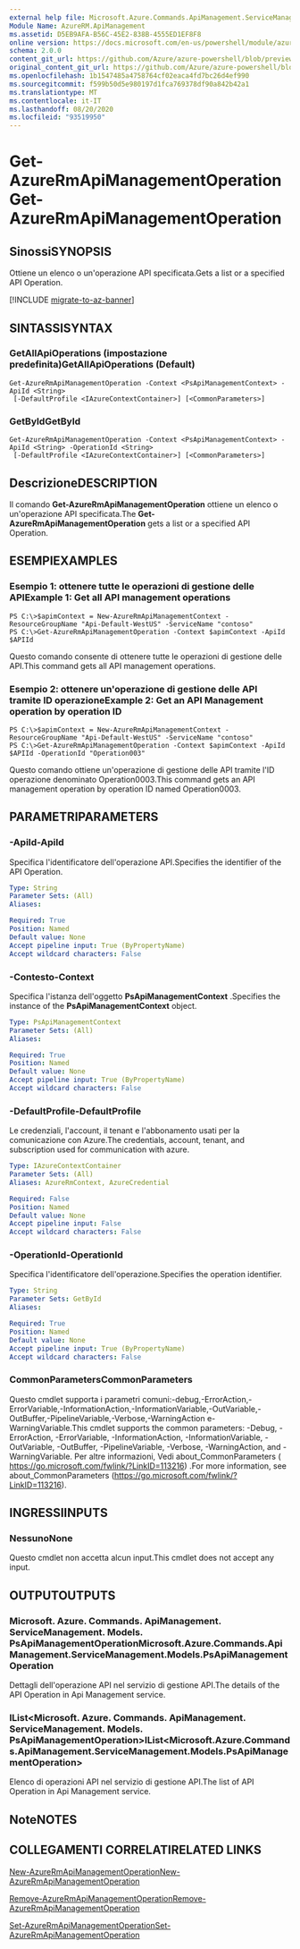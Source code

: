 ```yaml
---
external help file: Microsoft.Azure.Commands.ApiManagement.ServiceManagement.dll-Help.xml
Module Name: AzureRM.ApiManagement
ms.assetid: D5EB9AFA-B56C-45E2-838B-4555ED1EF8F8
online version: https://docs.microsoft.com/en-us/powershell/module/azurerm.apimanagement/get-azurermapimanagementoperation
schema: 2.0.0
content_git_url: https://github.com/Azure/azure-powershell/blob/preview/src/ResourceManager/ApiManagement/Commands.ApiManagement/help/Get-AzureRmApiManagementOperation.md
original_content_git_url: https://github.com/Azure/azure-powershell/blob/preview/src/ResourceManager/ApiManagement/Commands.ApiManagement/help/Get-AzureRmApiManagementOperation.md
ms.openlocfilehash: 1b1547485a4758764cf02eaca4fd7bc26d4ef990
ms.sourcegitcommit: f599b50d5e980197d1fca769378df90a842b42a1
ms.translationtype: MT
ms.contentlocale: it-IT
ms.lasthandoff: 08/20/2020
ms.locfileid: "93519950"
---
```

# <span data-ttu-id="f7e7d-101">Get-AzureRmApiManagementOperation</span><span class="sxs-lookup"><span data-stu-id="f7e7d-101">Get-AzureRmApiManagementOperation</span></span>

## <span data-ttu-id="f7e7d-102">Sinossi</span><span class="sxs-lookup"><span data-stu-id="f7e7d-102">SYNOPSIS</span></span>
<span data-ttu-id="f7e7d-103">Ottiene un elenco o un'operazione API specificata.</span><span class="sxs-lookup"><span data-stu-id="f7e7d-103">Gets a list or a specified API Operation.</span></span>

[!INCLUDE [migrate-to-az-banner](../../includes/migrate-to-az-banner.md)]

## <span data-ttu-id="f7e7d-104">SINTASSI</span><span class="sxs-lookup"><span data-stu-id="f7e7d-104">SYNTAX</span></span>

### <span data-ttu-id="f7e7d-105">GetAllApiOperations (impostazione predefinita)</span><span class="sxs-lookup"><span data-stu-id="f7e7d-105">GetAllApiOperations (Default)</span></span>
```
Get-AzureRmApiManagementOperation -Context <PsApiManagementContext> -ApiId <String>
 [-DefaultProfile <IAzureContextContainer>] [<CommonParameters>]
```

### <span data-ttu-id="f7e7d-106">GetById</span><span class="sxs-lookup"><span data-stu-id="f7e7d-106">GetById</span></span>
```
Get-AzureRmApiManagementOperation -Context <PsApiManagementContext> -ApiId <String> -OperationId <String>
 [-DefaultProfile <IAzureContextContainer>] [<CommonParameters>]
```

## <span data-ttu-id="f7e7d-107">Descrizione</span><span class="sxs-lookup"><span data-stu-id="f7e7d-107">DESCRIPTION</span></span>
<span data-ttu-id="f7e7d-108">Il comando **Get-AzureRmApiManagementOperation** ottiene un elenco o un'operazione API specificata.</span><span class="sxs-lookup"><span data-stu-id="f7e7d-108">The **Get-AzureRmApiManagementOperation** gets a list or a specified API Operation.</span></span>

## <span data-ttu-id="f7e7d-109">ESEMPI</span><span class="sxs-lookup"><span data-stu-id="f7e7d-109">EXAMPLES</span></span>

### <span data-ttu-id="f7e7d-110">Esempio 1: ottenere tutte le operazioni di gestione delle API</span><span class="sxs-lookup"><span data-stu-id="f7e7d-110">Example 1: Get all API management operations</span></span>
```
PS C:\>$apimContext = New-AzureRmApiManagementContext -ResourceGroupName "Api-Default-WestUS" -ServiceName "contoso"
PS C:\>Get-AzureRmApiManagementOperation -Context $apimContext -ApiId $APIId
```

<span data-ttu-id="f7e7d-111">Questo comando consente di ottenere tutte le operazioni di gestione delle API.</span><span class="sxs-lookup"><span data-stu-id="f7e7d-111">This command gets all API management operations.</span></span>

### <span data-ttu-id="f7e7d-112">Esempio 2: ottenere un'operazione di gestione delle API tramite ID operazione</span><span class="sxs-lookup"><span data-stu-id="f7e7d-112">Example 2: Get an API Management operation by operation ID</span></span>
```
PS C:\>$apimContext = New-AzureRmApiManagementContext -ResourceGroupName "Api-Default-WestUS" -ServiceName "contoso"
PS C:\>Get-AzureRmApiManagementOperation -Context $apimContext -ApiId $APIId -OperationId "Operation003"
```

<span data-ttu-id="f7e7d-113">Questo comando ottiene un'operazione di gestione delle API tramite l'ID operazione denominato Operation0003.</span><span class="sxs-lookup"><span data-stu-id="f7e7d-113">This command gets an API management operation by operation ID named Operation0003.</span></span>

## <span data-ttu-id="f7e7d-114">PARAMETRI</span><span class="sxs-lookup"><span data-stu-id="f7e7d-114">PARAMETERS</span></span>

### <span data-ttu-id="f7e7d-115">-ApiId</span><span class="sxs-lookup"><span data-stu-id="f7e7d-115">-ApiId</span></span>
<span data-ttu-id="f7e7d-116">Specifica l'identificatore dell'operazione API.</span><span class="sxs-lookup"><span data-stu-id="f7e7d-116">Specifies the identifier of the API Operation.</span></span>

```yaml
Type: String
Parameter Sets: (All)
Aliases: 

Required: True
Position: Named
Default value: None
Accept pipeline input: True (ByPropertyName)
Accept wildcard characters: False
```

### <span data-ttu-id="f7e7d-117">-Contesto</span><span class="sxs-lookup"><span data-stu-id="f7e7d-117">-Context</span></span>
<span data-ttu-id="f7e7d-118">Specifica l'istanza dell'oggetto **PsApiManagementContext** .</span><span class="sxs-lookup"><span data-stu-id="f7e7d-118">Specifies the instance of the **PsApiManagementContext** object.</span></span>

```yaml
Type: PsApiManagementContext
Parameter Sets: (All)
Aliases: 

Required: True
Position: Named
Default value: None
Accept pipeline input: True (ByPropertyName)
Accept wildcard characters: False
```

### <span data-ttu-id="f7e7d-119">-DefaultProfile</span><span class="sxs-lookup"><span data-stu-id="f7e7d-119">-DefaultProfile</span></span>
<span data-ttu-id="f7e7d-120">Le credenziali, l'account, il tenant e l'abbonamento usati per la comunicazione con Azure.</span><span class="sxs-lookup"><span data-stu-id="f7e7d-120">The credentials, account, tenant, and subscription used for communication with azure.</span></span>
 
```yaml
Type: IAzureContextContainer
Parameter Sets: (All)
Aliases: AzureRmContext, AzureCredential

Required: False
Position: Named
Default value: None
Accept pipeline input: False
Accept wildcard characters: False
```

### <span data-ttu-id="f7e7d-121">-OperationId</span><span class="sxs-lookup"><span data-stu-id="f7e7d-121">-OperationId</span></span>
<span data-ttu-id="f7e7d-122">Specifica l'identificatore dell'operazione.</span><span class="sxs-lookup"><span data-stu-id="f7e7d-122">Specifies the operation identifier.</span></span>

```yaml
Type: String
Parameter Sets: GetById
Aliases: 

Required: True
Position: Named
Default value: None
Accept pipeline input: True (ByPropertyName)
Accept wildcard characters: False
```

### <span data-ttu-id="f7e7d-123">CommonParameters</span><span class="sxs-lookup"><span data-stu-id="f7e7d-123">CommonParameters</span></span>
<span data-ttu-id="f7e7d-124">Questo cmdlet supporta i parametri comuni:-debug,-ErrorAction,-ErrorVariable,-InformationAction,-InformationVariable,-OutVariable,-OutBuffer,-PipelineVariable,-Verbose,-WarningAction e-WarningVariable.</span><span class="sxs-lookup"><span data-stu-id="f7e7d-124">This cmdlet supports the common parameters: -Debug, -ErrorAction, -ErrorVariable, -InformationAction, -InformationVariable, -OutVariable, -OutBuffer, -PipelineVariable, -Verbose, -WarningAction, and -WarningVariable.</span></span> <span data-ttu-id="f7e7d-125">Per altre informazioni, Vedi about_CommonParameters ( https://go.microsoft.com/fwlink/?LinkID=113216) .</span><span class="sxs-lookup"><span data-stu-id="f7e7d-125">For more information, see about_CommonParameters (https://go.microsoft.com/fwlink/?LinkID=113216).</span></span>

## <span data-ttu-id="f7e7d-126">INGRESSI</span><span class="sxs-lookup"><span data-stu-id="f7e7d-126">INPUTS</span></span>

### <span data-ttu-id="f7e7d-127">Nessuno</span><span class="sxs-lookup"><span data-stu-id="f7e7d-127">None</span></span>
<span data-ttu-id="f7e7d-128">Questo cmdlet non accetta alcun input.</span><span class="sxs-lookup"><span data-stu-id="f7e7d-128">This cmdlet does not accept any input.</span></span>

## <span data-ttu-id="f7e7d-129">OUTPUT</span><span class="sxs-lookup"><span data-stu-id="f7e7d-129">OUTPUTS</span></span>

### <span data-ttu-id="f7e7d-130">Microsoft. Azure. Commands. ApiManagement. ServiceManagement. Models. PsApiManagementOperation</span><span class="sxs-lookup"><span data-stu-id="f7e7d-130">Microsoft.Azure.Commands.ApiManagement.ServiceManagement.Models.PsApiManagementOperation</span></span>
<span data-ttu-id="f7e7d-131">Dettagli dell'operazione API nel servizio di gestione API.</span><span class="sxs-lookup"><span data-stu-id="f7e7d-131">The details of the API Operation in Api Management service.</span></span>

### <span data-ttu-id="f7e7d-132">IList<Microsoft. Azure. Commands. ApiManagement. ServiceManagement. Models. PsApiManagementOperation></span><span class="sxs-lookup"><span data-stu-id="f7e7d-132">IList<Microsoft.Azure.Commands.ApiManagement.ServiceManagement.Models.PsApiManagementOperation></span></span>
<span data-ttu-id="f7e7d-133">Elenco di operazioni API nel servizio di gestione API.</span><span class="sxs-lookup"><span data-stu-id="f7e7d-133">The list of API Operation in Api Management service.</span></span>

## <span data-ttu-id="f7e7d-134">Note</span><span class="sxs-lookup"><span data-stu-id="f7e7d-134">NOTES</span></span>

## <span data-ttu-id="f7e7d-135">COLLEGAMENTI CORRELATI</span><span class="sxs-lookup"><span data-stu-id="f7e7d-135">RELATED LINKS</span></span>

[<span data-ttu-id="f7e7d-136">New-AzureRmApiManagementOperation</span><span class="sxs-lookup"><span data-stu-id="f7e7d-136">New-AzureRmApiManagementOperation</span></span>](./New-AzureRmApiManagementOperation.md)

[<span data-ttu-id="f7e7d-137">Remove-AzureRmApiManagementOperation</span><span class="sxs-lookup"><span data-stu-id="f7e7d-137">Remove-AzureRmApiManagementOperation</span></span>](./Remove-AzureRmApiManagementOperation.md)

[<span data-ttu-id="f7e7d-138">Set-AzureRmApiManagementOperation</span><span class="sxs-lookup"><span data-stu-id="f7e7d-138">Set-AzureRmApiManagementOperation</span></span>](./Set-AzureRmApiManagementOperation.md)


